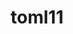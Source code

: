 ---
title: "toml11"
layout: cache
categories: [package, develop-2024-05-26]
meta: {"versions": ["3.8.1"], "compilers": ["cce@=15.0.1", "gcc@=10.3.0", "gcc@=11.1.0", "gcc@=11.4.0", "gcc@=9.4.0", "oneapi@=2024.0.0"], "oss": ["rhel8", "sle_hpc15", "ubuntu20.04", "ubuntu22.04"], "platforms": ["linux"], "targets": ["neoverse_v1", "neoverse_v2", "ppc64le", "x86_64_v3", "x86_64_v4", "zen4"], "stacks": ["data-vis-sdk", "e4s", "e4s-cray-rhel", "e4s-cray-sles", "e4s-neoverse-v2", "e4s-neoverse_v1", "e4s-oneapi", "e4s-power", "e4s-rocm-external", "root"], "num_specs": 8, "num_specs_by_stack": {"e4s-cray-rhel": 1, "root": 8, "e4s-cray-sles": 1, "e4s-power": 1, "data-vis-sdk": 1, "e4s-neoverse_v1": 1, "e4s-neoverse-v2": 1, "e4s": 1, "e4s-rocm-external": 1, "e4s-oneapi": 1}}
spec_details: [{"hash": "f5kznxlcsnqzj24pcnkwnnckz4kv4moi", "compiler": "cce@=15.0.1", "versions": ["3.8.1"], "os": "rhel8", "platform": "linux", "target": "zen4", "variants": ["build_system=cmake", "build_type=Release", "cxx_std=11", "generator=make", "~ipo"], "stacks": ["e4s-cray-rhel", "root"], "size": "-", "tarball": "https://binaries.spack.io/develop-2024-05-26/build_cache/linux-rhel8-zen4/cce-15.0.1/toml11-3.8.1/linux-rhel8-zen4-cce-15.0.1-toml11-3.8.1-f5kznxlcsnqzj24pcnkwnnckz4kv4moi.spack"}, {"hash": "qfocc4kn65m2kqvjo7mfcisxkf24ufla", "compiler": "gcc@=10.3.0", "versions": ["3.8.1"], "os": "sle_hpc15", "platform": "linux", "target": "x86_64_v4", "variants": ["build_system=cmake", "build_type=Release", "cxx_std=11", "generator=make", "~ipo"], "stacks": ["root", "e4s-cray-sles"], "size": "-", "tarball": "https://binaries.spack.io/develop-2024-05-26/build_cache/linux-sle_hpc15-x86_64_v4/gcc-10.3.0/toml11-3.8.1/linux-sle_hpc15-x86_64_v4-gcc-10.3.0-toml11-3.8.1-qfocc4kn65m2kqvjo7mfcisxkf24ufla.spack"}, {"hash": "oqfl5whpkfxewv2re6evotwi4ehges4n", "compiler": "gcc@=9.4.0", "versions": ["3.8.1"], "os": "ubuntu20.04", "platform": "linux", "target": "ppc64le", "variants": ["build_system=cmake", "build_type=Release", "cxx_std=11", "generator=make", "~ipo"], "stacks": ["e4s-power", "root"], "size": "-", "tarball": "https://binaries.spack.io/develop-2024-05-26/build_cache/linux-ubuntu20.04-ppc64le/gcc-9.4.0/toml11-3.8.1/linux-ubuntu20.04-ppc64le-gcc-9.4.0-toml11-3.8.1-oqfl5whpkfxewv2re6evotwi4ehges4n.spack"}, {"hash": "vlpoxz5o6uss54aofqg5jcuufwxtrik7", "compiler": "gcc@=11.1.0", "versions": ["3.8.1"], "os": "ubuntu20.04", "platform": "linux", "target": "x86_64_v3", "variants": ["build_system=cmake", "build_type=Release", "cxx_std=11", "generator=make", "~ipo"], "stacks": ["data-vis-sdk", "root"], "size": "-", "tarball": "https://binaries.spack.io/develop-2024-05-26/build_cache/linux-ubuntu20.04-x86_64_v3/gcc-11.1.0/toml11-3.8.1/linux-ubuntu20.04-x86_64_v3-gcc-11.1.0-toml11-3.8.1-vlpoxz5o6uss54aofqg5jcuufwxtrik7.spack"}, {"hash": "5jlu2tvk37w2r3jwnfauq7zpstknauqt", "compiler": "gcc@=11.4.0", "versions": ["3.8.1"], "os": "ubuntu22.04", "platform": "linux", "target": "neoverse_v1", "variants": ["build_system=cmake", "build_type=Release", "cxx_std=11", "generator=make", "~ipo"], "stacks": ["e4s-neoverse_v1", "root"], "size": "-", "tarball": "https://binaries.spack.io/develop-2024-05-26/build_cache/linux-ubuntu22.04-neoverse_v1/gcc-11.4.0/toml11-3.8.1/linux-ubuntu22.04-neoverse_v1-gcc-11.4.0-toml11-3.8.1-5jlu2tvk37w2r3jwnfauq7zpstknauqt.spack"}, {"hash": "5tvxa6tcrsx23qll4bxyftwniwplxymo", "compiler": "gcc@=11.4.0", "versions": ["3.8.1"], "os": "ubuntu22.04", "platform": "linux", "target": "neoverse_v2", "variants": ["build_system=cmake", "build_type=Release", "cxx_std=11", "generator=make", "~ipo"], "stacks": ["e4s-neoverse-v2", "root"], "size": "-", "tarball": "https://binaries.spack.io/develop-2024-05-26/build_cache/linux-ubuntu22.04-neoverse_v2/gcc-11.4.0/toml11-3.8.1/linux-ubuntu22.04-neoverse_v2-gcc-11.4.0-toml11-3.8.1-5tvxa6tcrsx23qll4bxyftwniwplxymo.spack"}, {"hash": "ov7pjq2a35olegcd43j6atq73lvm5gjc", "compiler": "gcc@=11.4.0", "versions": ["3.8.1"], "os": "ubuntu22.04", "platform": "linux", "target": "x86_64_v3", "variants": ["build_system=cmake", "build_type=Release", "cxx_std=11", "generator=make", "~ipo"], "stacks": ["root", "e4s", "e4s-rocm-external"], "size": "-", "tarball": "https://binaries.spack.io/develop-2024-05-26/build_cache/linux-ubuntu22.04-x86_64_v3/gcc-11.4.0/toml11-3.8.1/linux-ubuntu22.04-x86_64_v3-gcc-11.4.0-toml11-3.8.1-ov7pjq2a35olegcd43j6atq73lvm5gjc.spack"}, {"hash": "b3ss3xnognntk3vdhov46hejeg2hfak6", "compiler": "oneapi@=2024.0.0", "versions": ["3.8.1"], "os": "ubuntu22.04", "platform": "linux", "target": "x86_64_v3", "variants": ["build_system=cmake", "build_type=Release", "cxx_std=11", "generator=make", "~ipo"], "stacks": ["root", "e4s-oneapi"], "size": "-", "tarball": "https://binaries.spack.io/develop-2024-05-26/build_cache/linux-ubuntu22.04-x86_64_v3/oneapi-2024.0.0/toml11-3.8.1/linux-ubuntu22.04-x86_64_v3-oneapi-2024.0.0-toml11-3.8.1-b3ss3xnognntk3vdhov46hejeg2hfak6.spack"}]
---